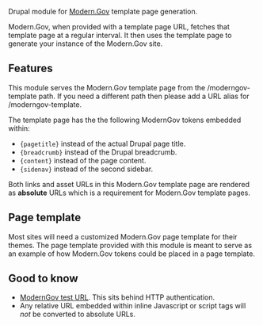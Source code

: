 Drupal module for [Modern.Gov](http://www.civica.com/moderngov) template page generation.

Modern.Gov, when provided with a template page URL, fetches that template page at a regular interval.  It then uses the template page to generate your instance of the Modern.Gov site.

## Features
This module serves the Modern.Gov template page from the /moderngov-template path.  If you need a different path then please add a URL alias for /moderngov-template.

The template page has the the following ModernGov tokens embedded within:
- ```{pagetitle}``` instead of the actual Drupal page title.
- ```{breadcrumb}``` instead of the Drupal breadcrumb.
- ```{content}``` instead of the page content.
- ```{sidenav}``` instead of the second sidebar.

Both links and asset URLs in this Modern.Gov template page are rendered as **absolute** URLs which is a requirement for Modern.Gov template pages.

## Page template
Most sites will need a customized Modern.Gov page template for their themes.  The page template provided with this module is meant to serve as an example of how Modern.Gov tokens could be placed in a page template.  

## Good to know
- [ModernGov test URL](https://reversecms.moderngov.co.uk/).  This sits behind HTTP authentication.
- Any relative URL embedded within inline Javascript or script tags will *not* be converted to absolute URLs.
